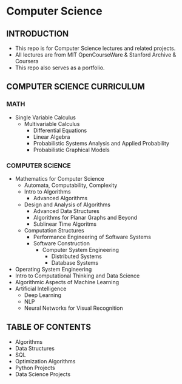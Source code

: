 # Computer Science

## INTRODUCTION
  * This repo is for Computer Science lectures and related projects. 
  * All lectures are from MIT OpenCourseWare & Stanford Archive & Coursera
  * This repo also serves as a portfolio.
  
## COMPUTER SCIENCE CURRICULUM

### MATH
  * Single Variable Calculus
    * Multivariable Calculus
      * Differential Equations
      * Linear Algebra
      * Probabilistic Systems Analysis and Applied Probability
      * Probabilistic Graphical Models
      
### COMPUTER SCIENCE
  * Mathematics for Computer Science
    * Automata, Computability, Complexity
    * Intro to Algorithms
      * Advanced Algorithms
    * Design and Analysis of Algorithms
      * Advanced Data Structures
      * Algorithms for Planar Graphs and Beyond
      * Sublinear Time Algoritms
    * Computation Structures
      * Performance Engineering of Software Systems
      * Software Construction
        * Computer System Engineering
          * Distributed Systems
          * Database Systems       
  * Operating System Engineering
  * Intro to Computational Thinking and Data Science
  * Algorithmic Aspects of Machine Learning
  * Artificial Intelligence
    * Deep Learning
    * NLP
    * Neural Networks for Visual Recognition
      
## TABLE OF CONTENTS
  * Algorithms
  * Data Structures
  * SQL
  * Optimization Algorithms
  * Python Projects
  * Data Science Projects
